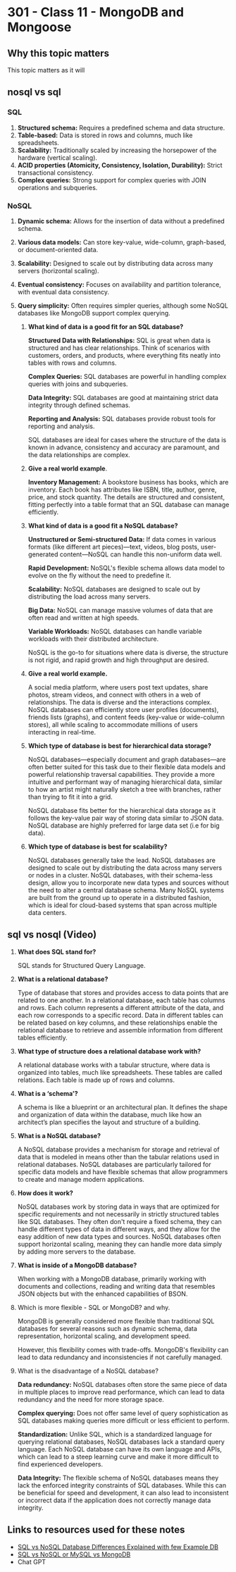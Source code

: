 # 301 - Class 11 - MongoDB and Mongoose

## Why this topic matters  

  This topic matters as it will

## nosql vs sql

### SQL

  1. **Structured schema:** Requires a predefined schema and data structure.
  2. **Table-based:** Data is stored in rows and columns, much like spreadsheets.
  3. **Scalability:** Traditionally scaled by increasing the horsepower of the hardware (vertical scaling).
  4. **ACID properties (Atomicity, Consistency, Isolation, Durability):** Strict transactional consistency.
  5. **Complex queries:** Strong support for complex queries with JOIN operations and subqueries.

### NoSQL

  1. **Dynamic schema:** Allows for the insertion of data without a predefined schema.
  2. **Various data models:** Can store key-value, wide-column, graph-based, or document-oriented data.
  3. **Scalability:** Designed to scale out by distributing data across many servers (horizontal scaling).
  4. **Eventual consistency:** Focuses on availability and partition tolerance, with eventual data consistency.
  5. **Query simplicity:** Often requires simpler queries, although some NoSQL databases like MongoDB support complex querying.

      1. **What kind of data is a good fit for an SQL database?**  

          **Structured Data with Relationships:** SQL is great when data is structured and has clear relationships. Think of scenarios with customers, orders, and products, where everything fits neatly into tables with rows and columns.  

          **Complex Queries:** SQL databases are powerful in handling complex queries with joins and subqueries.  

          **Data Integrity:** SQL databases are good at maintaining strict data integrity through defined schemas.  

          **Reporting and Analysis:** SQL databases provide robust tools for reporting and analysis.  

          SQL databases are ideal for cases where the structure of the data is known in advance, consistency and accuracy are paramount, and the data relationships are complex.

      2. **Give a real world example**.  

          **Inventory Management:** A bookstore business has books, which are inventory. Each book has attributes like ISBN, title, author, genre, price, and stock quantity. The details are structured and consistent, fitting perfectly into a table format that an SQL database can manage efficiently.  

      3. **What kind of data is a good fit a NoSQL database?**  

          **Unstructured or Semi-structured Data:** If data comes in various formats (like different art pieces)—text, videos, blog posts, user-generated content—NoSQL can handle this non-uniform data well.

          **Rapid Development:** NoSQL's flexible schema allows data model to evolve on the fly without the need to predefine it.

          **Scalability:**  NoSQL databases are designed to scale out by distributing the load across many servers.

          **Big Data:** NoSQL can manage massive volumes of data that are often read and written at high speeds.

          **Variable Workloads:** NoSQL databases can handle variable workloads with their distributed architecture.

          NoSQL is the go-to for situations where data is diverse, the structure is not rigid, and rapid growth and high throughput are desired.  

      4. **Give a real world example.**

          A social media platform, where users post text updates, share photos, stream videos, and connect with others in a web of relationships. The data is diverse and the interactions complex. NoSQL databases can efficiently store user profiles (documents), friends lists (graphs), and content feeds (key-value or wide-column stores), all while scaling to accommodate millions of users interacting in real-time.  

      5. **Which type of database is best for hierarchical data storage?**  

          NoSQL databases—especially document and graph databases—are often better suited for this task due to their flexible data models and powerful relationship traversal capabilities. They provide a more intuitive and performant way of managing hierarchical data, similar to how an artist might naturally sketch a tree with branches, rather than trying to fit it into a grid.  

          NoSQL database fits better for the hierarchical data storage as it follows the key-value pair way of storing data similar to JSON data. NoSQL database are highly preferred for large data set (i.e for big data).

      6. **Which type of database is best for scalability?**  

          NoSQL databases generally take the lead. NoSQL databases are designed to scale out by distributing the data across many servers or nodes in a cluster. NoSQL databases, with their schema-less design, allow you to incorporate new data types and sources without the need to alter a central database schema. Many NoSQL systems are built from the ground up to operate in a distributed fashion, which is ideal for cloud-based systems that span across multiple data centers.

## sql vs nosql (Video)

  1. **What does SQL stand for?**  

      SQL stands for Structured Query Language.

  2. **What is a relational database?**  

      Type of database that stores and provides access to data points that are related to one another. In a relational database, each table has columns and rows. Each column represents a different attribute of the data, and each row corresponds to a specific record.  Data in different tables can be related based on key columns, and these relationships enable the relational database to retrieve and assemble information from different tables efficiently.  

  3. **What type of structure does a relational database work with?**  

      A relational database works with a tabular structure, where data is organized into tables, much like spreadsheets. These tables are called relations.  Each table is made up of rows and columns.  

  4. **What is a ‘schema’?**  

      A schema is like a blueprint or an architectural plan. It defines the shape and organization of data within the database, much like how an architect’s plan specifies the layout and structure of a building.

  5. **What is a NoSQL database?**  

      A NoSQL database provides a mechanism for storage and retrieval of data that is modeled in means other than the tabular relations used in relational databases. NoSQL databases are particularly tailored for specific data models and have flexible schemas that allow programmers to create and manage modern applications.

  6. **How does it work?**  

      NoSQL databases work by storing data in ways that are optimized for specific requirements and not necessarily in strictly structured tables like SQL databases.   They often don't require a fixed schema, they can handle different types of data in different ways, and they allow for the easy addition of new data types and sources.  NoSQL databases often support horizontal scaling, meaning they can handle more data simply by adding more servers to the database.

  7. **What is inside of a MongoDB database?**  

      When working with a MongoDB database, primarily working with documents and collections, reading and writing data that resembles JSON objects but with the enhanced capabilities of BSON.

  8. Which is more flexible - SQL or MongoDB? and why.  

      MongoDB is generally considered more flexible than traditional SQL databases for several reasons such as dynamic schema, data representation, horizontal scaling, and development speed.  

      However, this flexibility comes with trade-offs. MongoDB's flexibility can lead to data redundancy and inconsistencies if not carefully managed.

  9. What is the disadvantage of a NoSQL database?

      **Data redundancy:** NoSQL databases often store the same piece of data in multiple places to improve read performance, which can lead to data redundancy and the need for more storage space.  

      **Complex querying:** Does not offer same level of query sophistication as SQL databases making queries more difficult or less efficient to perform.  

      **Standardization:**  Unlike SQL, which is a standardized language for querying relational databases, NoSQL databases lack a standard query language. Each NoSQL database can have its own language and APIs, which can lead to a steep learning curve and make it more difficult to find experienced developers.  

      **Data Integrity:** The flexible schema of NoSQL databases means they lack the enforced integrity constraints of SQL databases. While this can be beneficial for speed and development, it can also lead to inconsistent or incorrect data if the application does not correctly manage data integrity.

## Links to resources used for these notes

* [SQL vs NoSQL Database Differences Explained with few Example DB](https://www.thegeekstuff.com/2014/01/sql-vs-nosql-db/?utm_source=tuicool)
* [SQL vs NoSQL or MySQL vs MongoDB](https://www.youtube.com/watch?v=ZS_kXvOeQ5Y)
* Chat GPT
